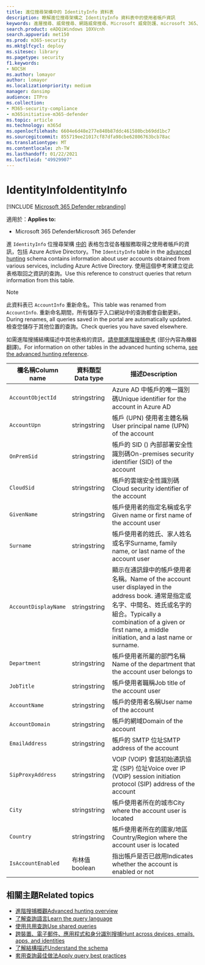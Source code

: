 ```yaml
---
title: 進位搜尋架構中的 IdentityInfo 資料表
description: 瞭解進位搜尋架構之 IdentityInfo 資料表中的使用者帳戶資訊
keywords: 進層搜尋、威脅搜尋、網路威脅搜尋、Microsoft 威脅防護、microsoft 365、mtp、m365、搜尋、查詢、遙測、架構參考、kusto、表格、資料行、資料類型、描述、AccountInfo、IdentityInfo、account
search.product: eADQiWindows 10XVcnh
search.appverid: met150
ms.prod: m365-security
ms.mktglfcycl: deploy
ms.sitesec: library
ms.pagetype: security
f1.keywords:
- NOCSH
ms.author: lomayor
author: lomayor
ms.localizationpriority: medium
manager: dansimp
audience: ITPro
ms.collection:
- M365-security-compliance
- m365initiative-m365-defender
ms.topic: article
ms.technology: m365d
ms.openlocfilehash: 6604e6d48e277e840b87ddc461580bcb69dd1bc7
ms.sourcegitcommit: 855719ee21017cf87dfa98cbe62806763bcb78ac
ms.translationtype: MT
ms.contentlocale: zh-TW
ms.lasthandoff: 01/22/2021
ms.locfileid: "49929907"
---
```

# <a name="identityinfo"></a><span data-ttu-id="18ed3-104">IdentityInfo</span><span class="sxs-lookup"><span data-stu-id="18ed3-104">IdentityInfo</span></span>

[!INCLUDE [Microsoft 365 Defender rebranding](../includes/microsoft-defender.md)]


<span data-ttu-id="18ed3-105">適用於：</span><span class="sxs-lookup"><span data-stu-id="18ed3-105">**Applies to:**</span></span>
- <span data-ttu-id="18ed3-106">Microsoft 365 Defender</span><span class="sxs-lookup"><span data-stu-id="18ed3-106">Microsoft 365 Defender</span></span>

<span data-ttu-id="18ed3-107">進 `IdentityInfo` 位搜尋架構 [中的](advanced-hunting-overview.md) 表格包含從各種服務取得之使用者帳戶的資訊，包括 Azure Active Directory。</span><span class="sxs-lookup"><span data-stu-id="18ed3-107">The `IdentityInfo` table in the [advanced hunting](advanced-hunting-overview.md) schema contains information about user accounts obtained from various services, including Azure Active Directory.</span></span> <span data-ttu-id="18ed3-108">使用這個參考來建立從此表格取回之資訊的查詢。</span><span class="sxs-lookup"><span data-stu-id="18ed3-108">Use this reference to construct queries that return information from this table.</span></span>

>[!NOTE]
><span data-ttu-id="18ed3-109">此資料表已 `AccountInfo` 重新命名。</span><span class="sxs-lookup"><span data-stu-id="18ed3-109">This table was renamed from `AccountInfo`.</span></span> <span data-ttu-id="18ed3-110">重新命名期間，所有儲存于入口網站中的查詢都會自動更新。</span><span class="sxs-lookup"><span data-stu-id="18ed3-110">During renames, all queries saved in the portal are automatically updated.</span></span> <span data-ttu-id="18ed3-111">檢查您儲存于其他位置的查詢。</span><span class="sxs-lookup"><span data-stu-id="18ed3-111">Check queries you have saved elsewhere.</span></span>

<span data-ttu-id="18ed3-112">如需進階搜捕結構描述中其他表格的資訊，[請參閱進階搜捕參考](advanced-hunting-schema-tables.md) (部分內容為機器翻譯)。</span><span class="sxs-lookup"><span data-stu-id="18ed3-112">For information on other tables in the advanced hunting schema, [see the advanced hunting reference](advanced-hunting-schema-tables.md).</span></span>

| <span data-ttu-id="18ed3-113">欄名稱</span><span class="sxs-lookup"><span data-stu-id="18ed3-113">Column name</span></span> | <span data-ttu-id="18ed3-114">資料類型</span><span class="sxs-lookup"><span data-stu-id="18ed3-114">Data type</span></span> | <span data-ttu-id="18ed3-115">描述</span><span class="sxs-lookup"><span data-stu-id="18ed3-115">Description</span></span> |
|-------------|-----------|-------------|
| `AccountObjectId` | <span data-ttu-id="18ed3-116">string</span><span class="sxs-lookup"><span data-stu-id="18ed3-116">string</span></span> | <span data-ttu-id="18ed3-117">Azure AD 中帳戶的唯一識別碼</span><span class="sxs-lookup"><span data-stu-id="18ed3-117">Unique identifier for the account in Azure AD</span></span> |
| `AccountUpn` | <span data-ttu-id="18ed3-118">string</span><span class="sxs-lookup"><span data-stu-id="18ed3-118">string</span></span> | <span data-ttu-id="18ed3-119">帳戶 (UPN) 使用者主體名稱</span><span class="sxs-lookup"><span data-stu-id="18ed3-119">User principal name (UPN) of the account</span></span> |
| `OnPremSid` | <span data-ttu-id="18ed3-120">string</span><span class="sxs-lookup"><span data-stu-id="18ed3-120">string</span></span> | <span data-ttu-id="18ed3-121">帳戶的 SID () 內部部署安全性識別碼</span><span class="sxs-lookup"><span data-stu-id="18ed3-121">On-premises security identifier (SID) of the account</span></span> |
| `CloudSid` | <span data-ttu-id="18ed3-122">string</span><span class="sxs-lookup"><span data-stu-id="18ed3-122">string</span></span> | <span data-ttu-id="18ed3-123">帳戶的雲端安全性識別碼</span><span class="sxs-lookup"><span data-stu-id="18ed3-123">Cloud security identifier of the account</span></span> |
| `GivenName` | <span data-ttu-id="18ed3-124">string</span><span class="sxs-lookup"><span data-stu-id="18ed3-124">string</span></span> | <span data-ttu-id="18ed3-125">帳戶使用者的指定名稱或名字</span><span class="sxs-lookup"><span data-stu-id="18ed3-125">Given name or first name of the account user</span></span> |
| `Surname` | <span data-ttu-id="18ed3-126">string</span><span class="sxs-lookup"><span data-stu-id="18ed3-126">string</span></span> | <span data-ttu-id="18ed3-127">帳戶使用者的姓氏、家人姓名或名字</span><span class="sxs-lookup"><span data-stu-id="18ed3-127">Surname, family name, or last name of the account user</span></span> |
| `AccountDisplayName` | <span data-ttu-id="18ed3-128">string</span><span class="sxs-lookup"><span data-stu-id="18ed3-128">string</span></span> | <span data-ttu-id="18ed3-129">顯示在通訊錄中的帳戶使用者名稱。</span><span class="sxs-lookup"><span data-stu-id="18ed3-129">Name of the account user displayed in the address book.</span></span> <span data-ttu-id="18ed3-130">通常是指定或名字、中間名、姓氏或名字的組合。</span><span class="sxs-lookup"><span data-stu-id="18ed3-130">Typically a combination of a given or first name, a middle initiation, and a last name or surname.</span></span> |
| `Department` | <span data-ttu-id="18ed3-131">string</span><span class="sxs-lookup"><span data-stu-id="18ed3-131">string</span></span> | <span data-ttu-id="18ed3-132">帳戶使用者所屬的部門名稱</span><span class="sxs-lookup"><span data-stu-id="18ed3-132">Name of the department that the account user belongs to</span></span> |
| `JobTitle` | <span data-ttu-id="18ed3-133">string</span><span class="sxs-lookup"><span data-stu-id="18ed3-133">string</span></span> | <span data-ttu-id="18ed3-134">帳戶使用者職稱</span><span class="sxs-lookup"><span data-stu-id="18ed3-134">Job title of the account user</span></span> |
| `AccountName` | <span data-ttu-id="18ed3-135">string</span><span class="sxs-lookup"><span data-stu-id="18ed3-135">string</span></span> | <span data-ttu-id="18ed3-136">帳戶的使用者名稱</span><span class="sxs-lookup"><span data-stu-id="18ed3-136">User name of the account</span></span> |
| `AccountDomain` | <span data-ttu-id="18ed3-137">string</span><span class="sxs-lookup"><span data-stu-id="18ed3-137">string</span></span> | <span data-ttu-id="18ed3-138">帳戶的網域</span><span class="sxs-lookup"><span data-stu-id="18ed3-138">Domain of the account</span></span> |
| `EmailAddress` | <span data-ttu-id="18ed3-139">string</span><span class="sxs-lookup"><span data-stu-id="18ed3-139">string</span></span> | <span data-ttu-id="18ed3-140">帳戶的 SMTP 位址</span><span class="sxs-lookup"><span data-stu-id="18ed3-140">SMTP address of the account</span></span> |
| `SipProxyAddress` | <span data-ttu-id="18ed3-141">string</span><span class="sxs-lookup"><span data-stu-id="18ed3-141">string</span></span> | <span data-ttu-id="18ed3-142">VOIP (VOIP) 會話初始通訊協定 (SIP) 位址</span><span class="sxs-lookup"><span data-stu-id="18ed3-142">Voice over IP (VOIP) session initiation protocol (SIP) address of the account</span></span> |
| `City` | <span data-ttu-id="18ed3-143">string</span><span class="sxs-lookup"><span data-stu-id="18ed3-143">string</span></span> | <span data-ttu-id="18ed3-144">帳戶使用者所在的城市</span><span class="sxs-lookup"><span data-stu-id="18ed3-144">City where the account user is located</span></span> |
| `Country` | <span data-ttu-id="18ed3-145">string</span><span class="sxs-lookup"><span data-stu-id="18ed3-145">string</span></span> | <span data-ttu-id="18ed3-146">帳戶使用者所在的國家/地區</span><span class="sxs-lookup"><span data-stu-id="18ed3-146">Country/Region where the account user is located</span></span> |
| `IsAccountEnabled` | <span data-ttu-id="18ed3-147">布林值</span><span class="sxs-lookup"><span data-stu-id="18ed3-147">boolean</span></span> | <span data-ttu-id="18ed3-148">指出帳戶是否已啟用</span><span class="sxs-lookup"><span data-stu-id="18ed3-148">Indicates whether the account is enabled or not</span></span> |

## <a name="related-topics"></a><span data-ttu-id="18ed3-149">相關主題</span><span class="sxs-lookup"><span data-stu-id="18ed3-149">Related topics</span></span>
- [<span data-ttu-id="18ed3-150">進階搜捕概觀</span><span class="sxs-lookup"><span data-stu-id="18ed3-150">Advanced hunting overview</span></span>](advanced-hunting-overview.md)
- [<span data-ttu-id="18ed3-151">了解查詢語言</span><span class="sxs-lookup"><span data-stu-id="18ed3-151">Learn the query language</span></span>](advanced-hunting-query-language.md)
- [<span data-ttu-id="18ed3-152">使用共用查詢</span><span class="sxs-lookup"><span data-stu-id="18ed3-152">Use shared queries</span></span>](advanced-hunting-shared-queries.md)
- [<span data-ttu-id="18ed3-153">跨裝置、電子郵件、應用程式和身分識別搜捕</span><span class="sxs-lookup"><span data-stu-id="18ed3-153">Hunt across devices, emails, apps, and identities</span></span>](advanced-hunting-query-emails-devices.md)
- [<span data-ttu-id="18ed3-154">了解結構描述</span><span class="sxs-lookup"><span data-stu-id="18ed3-154">Understand the schema</span></span>](advanced-hunting-schema-tables.md)
- [<span data-ttu-id="18ed3-155">套用查詢最佳做法</span><span class="sxs-lookup"><span data-stu-id="18ed3-155">Apply query best practices</span></span>](advanced-hunting-best-practices.md)
